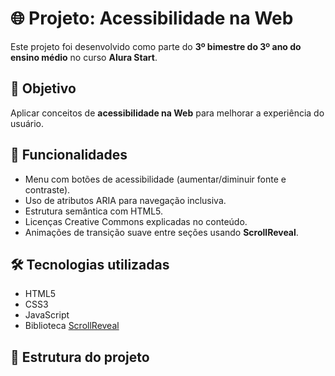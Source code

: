# 🌐 Projeto: Acessibilidade na Web

Este projeto foi desenvolvido como parte do **3º bimestre do 3º ano do ensino médio** no curso **Alura Start**.

## 🎯 Objetivo
Aplicar conceitos de **acessibilidade na Web** para melhorar a experiência do usuário.

## 📌 Funcionalidades
- Menu com botões de acessibilidade (aumentar/diminuir fonte e contraste).
- Uso de atributos ARIA para navegação inclusiva.
- Estrutura semântica com HTML5.
- Licenças Creative Commons explicadas no conteúdo.
- Animações de transição suave entre seções usando **ScrollReveal**.

## 🛠️ Tecnologias utilizadas
- HTML5
- CSS3
- JavaScript
- Biblioteca [ScrollReveal](https://scrollrevealjs.org/)

## 📂 Estrutura do projeto
